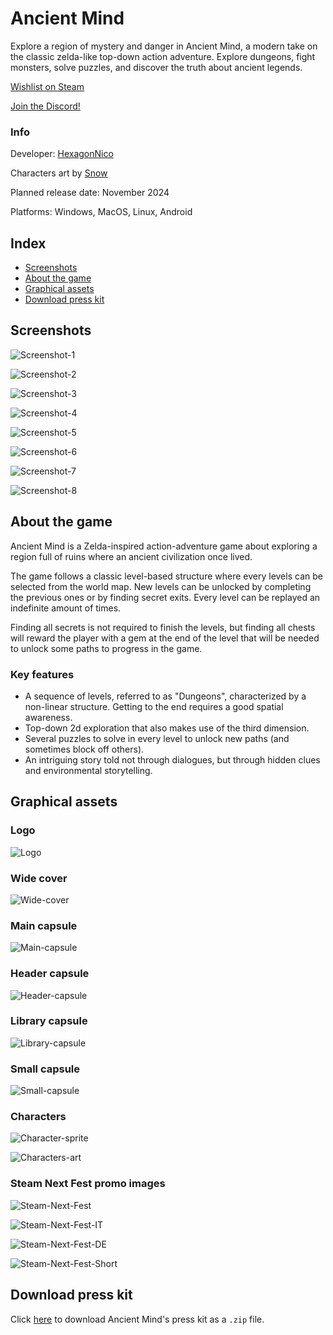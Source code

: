 # Ancient Mind

Explore a region of mystery and danger in Ancient Mind, a modern take on the classic zelda-like top-down action adventure. Explore dungeons, fight monsters, solve puzzles, and discover the truth about ancient legends.

[Wishlist on Steam](https://store.steampowered.com/app/2376750/Ancient_Mind/)

[Join the Discord!](https://discord.com/invite/7KZxGvD6cU)

### Info

Developer: [HexagonNico](https://hexagonnico.github.io)

Characters art by [Snow](https://twitter.com/snowdowo)

Planned release date: November 2024

Platforms: Windows, MacOS, Linux, Android

## Index

* [Screenshots](#screenshots)
* [About the game](#about-the-game)
* [Graphical assets](#graphical-assets)
* [Download press kit](#download-press-kit)

## Screenshots

![Screenshot-1](img/screenshot-1.png)

![Screenshot-2](img/screenshot-2.png)

![Screenshot-3](img/screenshot-3.png)

![Screenshot-4](img/screenshot-4.png)

![Screenshot-5](img/screenshot-5.png)

![Screenshot-6](img/screenshot-6.png)

![Screenshot-7](img/screenshot-7.png)

![Screenshot-8](img/screenshot-8.png)

## About the game

Ancient Mind is a Zelda-inspired action-adventure game about exploring a region full of ruins where an ancient civilization once lived.

The game follows a classic level-based structure where every levels can be selected from the world map.
New levels can be unlocked by completing the previous ones or by finding secret exits.
Every level can be replayed an indefinite amount of times.

Finding all secrets is not required to finish the levels, but finding all chests will reward the player with a gem at the end of the level that will be needed to unlock some paths to progress in the game.

### Key features

* A sequence of levels, referred to as "Dungeons", characterized by a non-linear structure. Getting to the end requires a good spatial awareness.
* Top-down 2d exploration that also makes use of the third dimension.
* Several puzzles to solve in every level to unlock new paths (and sometimes block off others).
* An intriguing story told not through dialogues, but through hidden clues and environmental storytelling.

## Graphical assets

### Logo

![Logo](img/logo.png)

### Wide cover

![Wide-cover](img/wide-cover.png)

### Main capsule

![Main-capsule](img/main-capsule.png)

### Header capsule

![Header-capsule](img/header-capsule.png)

### Library capsule

![Library-capsule](img/library-capsule.png)

### Small capsule

![Small-capsule](img/small-capsule.png)

### Characters

![Character-sprite](img/character-sprite.png)

![Characters-art](img/characters-art.png)

### Steam Next Fest promo images

![Steam-Next-Fest](img/steam-next-fest-promo.png)

![Steam-Next-Fest-IT](img/steam-next-fest-promo-ita.png)

![Steam-Next-Fest-DE](img/steam-next-fest-promo-deu.png)

![Steam-Next-Fest-Short](img/steam-next-fest-promo-short.png)

## Download press kit

Click [here](https://github.com/AncientMindGame/.github/archive/refs/heads/main.zip) to download Ancient Mind's press kit as a `.zip` file.
